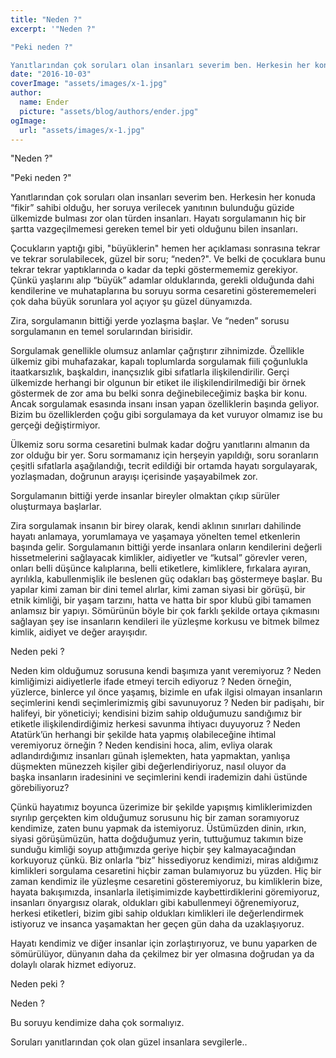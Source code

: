 ```yaml
---
title: "Neden ?"
excerpt: '"Neden ?"

"Peki neden ?"

Yanıtlarından çok soruları olan insanları severim ben. Herkesin her konuda “fikir” sahibi olduğu, her soruya verilecek yanıtının bulunduğu güzide ülkemizde bulması zor olan türden insanları. Hayatı sorgulamanın hiç bir şartta vazgeçilmemesi gereken temel bir yeti olduğunu bilen insanları.'
date: "2016-10-03"
coverImage: "assets/images/x-1.jpg"
author:
  name: Ender
  picture: "assets/blog/authors/ender.jpg"
ogImage:
  url: "assets/images/x-1.jpg"
---
```


"Neden ?"

"Peki neden ?"

Yanıtlarından çok soruları olan insanları severim ben. Herkesin her konuda “fikir” sahibi olduğu, her soruya verilecek yanıtının bulunduğu güzide ülkemizde bulması zor olan türden insanları. Hayatı sorgulamanın hiç bir şartta vazgeçilmemesi gereken temel bir yeti olduğunu bilen insanları.

Çocukların yaptığı gibi, "büyüklerin" hemen her açıklaması sonrasına tekrar ve tekrar sorulabilecek, güzel bir soru; “neden?". Ve belki de çocuklara bunu tekrar tekrar yaptıklarında o kadar da tepki göstermememiz gerekiyor. Çünkü yaşlarını alıp “büyük” adamlar olduklarında, gerekli olduğunda dahi kendilerine ve muhataplarına bu soruyu sorma cesaretini gösterememeleri çok daha büyük sorunlara yol açıyor şu güzel dünyamızda.

Zira, sorgulamanın bittiği yerde yozlaşma başlar. Ve “neden” sorusu sorgulamanın en temel sorularından birisidir.

Sorgulamak genellikle olumsuz anlamlar çağrıştırır zihnimizde. Özellikle ülkemiz gibi muhafazakar, kapalı toplumlarda sorgulamak fiili çoğunlukla itaatkarsızlık, başkaldırı, inançsızlık gibi sıfatlarla ilişkilendirilir. Gerçi ülkemizde herhangi bir olgunun bir etiket ile ilişkilendirilmediği bir örnek göstermek de zor ama bu belki sonra değinebileceğimiz başka bir konu. Ancak sorgulamak esasında insanı insan yapan özelliklerin başında geliyor. Bizim bu özelliklerden çoğu gibi sorgulamaya da ket vuruyor olmamız ise bu gerçeği değiştirmiyor.

Ülkemiz soru sorma cesaretini bulmak kadar doğru yanıtlarını almanın da zor olduğu bir yer. Soru sormamanız için herşeyin yapıldığı, soru soranların çeşitli sıfatlarla aşağılandığı, tecrit edildiği bir ortamda hayatı sorgulayarak, yozlaşmadan, doğrunun arayışı içerisinde yaşayabilmek zor.

Sorgulamanın bittiği yerde insanlar bireyler olmaktan çıkıp sürüler oluşturmaya başlarlar.

Zira sorgulamak insanın bir birey olarak, kendi aklının sınırları dahilinde hayatı anlamaya, yorumlamaya ve yaşamaya yönelten temel etkenlerin başında gelir. Sorgulamanın bittiği yerde insanlara onların kendilerini değerli hissetmelerini sağlayacak kimlikler, aidiyetler ve “kutsal” görevler veren, onları belli düşünce kalıplarına, belli etiketlere, kimliklere, fırkalara ayıran, ayrılıkla, kabullenmişlik ile beslenen güç odakları baş göstermeye başlar. Bu yapılar kimi zaman bir dini temel alırlar, kimi zaman siyasi bir görüşü, bir etnik kimliği, bir yaşam tarzını, hatta ve hatta bir spor klubü gibi tamamen anlamsız bir yapıyı. Sömürünün böyle bir çok farklı şekilde ortaya çıkmasını sağlayan şey ise insanların kendileri ile yüzleşme korkusu ve bitmek bilmez kimlik, aidiyet ve değer arayışıdır.

Neden peki ?

Neden kim olduğumuz sorusuna kendi başımıza yanıt veremiyoruz ? Neden kimliğimizi aidiyetlerle ifade etmeyi tercih ediyoruz ? Neden örneğin, yüzlerce, binlerce yıl önce yaşamış, bizimle en ufak ilgisi olmayan insanların seçimlerini kendi seçimlerimizmiş gibi savunuyoruz ? Neden bir padişahı, bir halifeyi, bir yöneticiyi; kendisini bizim sahip olduğumuzu sandığımız bir etiketle ilişkilendirdiğimiz herkesi savunma ihtiyacı duyuyoruz ? Neden Atatürk’ün herhangi bir şekilde hata yapmış olabileceğine ihtimal veremiyoruz örneğin ? Neden kendisini hoca, alim, evliya olarak adlandırdığımız insanları günah işlemekten, hata yapmaktan, yanlışa düşmekten münezzeh kişiler gibi değerlendiriyoruz, nasıl oluyor da başka insanların iradesinini ve seçimlerini kendi irademizin dahi üstünde görebiliyoruz?

Çünkü hayatımız boyunca üzerimize bir şekilde yapışmış kimliklerimizden sıyrılıp gerçekten kim olduğumuz sorusunu hiç bir zaman soramıyoruz kendimize, zaten bunu yapmak da istemiyoruz. Üstümüzden dinin, ırkın, siyasi görüşümüzün, hatta doğduğumuz yerin, tuttuğumuz takımın bize sunduğu kimliği soyup attığımızda geriye hiçbir şey kalmayacağından korkuyoruz çünkü. Biz onlarla “biz” hissediyoruz kendimizi, miras aldığımız kimlikleri sorgulama cesaretini hiçbir zaman bulamıyoruz bu yüzden. Hiç bir zaman kendimiz ile yüzleşme cesaretini gösteremiyoruz, bu kimliklerin bize, hayata bakışımızda, insanlarla iletişimimizde kaybettirdiklerini göremiyoruz, insanları önyargısız olarak, oldukları gibi kabullenmeyi öğrenemiyoruz, herkesi etiketleri, bizim gibi sahip oldukları kimlikleri ile değerlendirmek istiyoruz ve insanca yaşamaktan her geçen gün daha da uzaklaşıyoruz.

Hayatı kendimiz ve diğer insanlar için zorlaştırıyoruz, ve bunu yaparken de sömürülüyor, dünyanın daha da çekilmez bir yer olmasına doğrudan ya da dolaylı olarak hizmet ediyoruz.

Neden peki ?

Neden ?

Bu soruyu kendimize daha çok sormalıyız.

Soruları yanıtlarından çok olan güzel insanlara sevgilerle..

